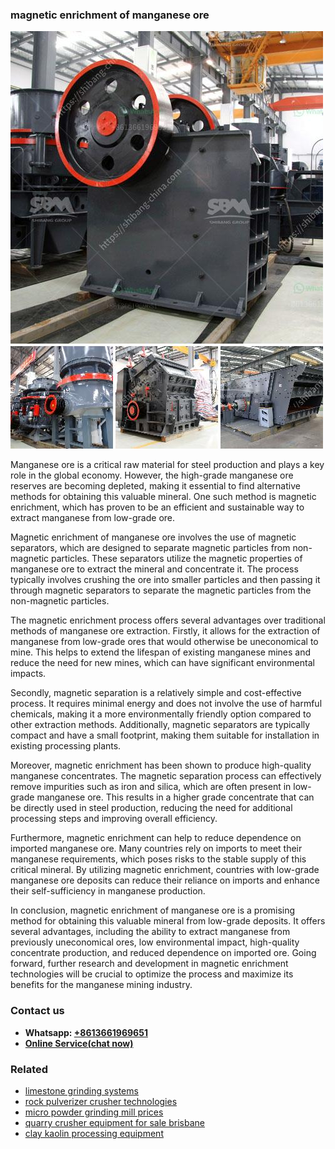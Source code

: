 <h3>magnetic enrichment of manganese ore</h3><img src='1703042184.jpg' alt=''><p>Manganese ore is a critical raw material for steel production and plays a key role in the global economy. However, the high-grade manganese ore reserves are becoming depleted, making it essential to find alternative methods for obtaining this valuable mineral. One such method is magnetic enrichment, which has proven to be an efficient and sustainable way to extract manganese from low-grade ore.</p><p>Magnetic enrichment of manganese ore involves the use of magnetic separators, which are designed to separate magnetic particles from non-magnetic particles. These separators utilize the magnetic properties of manganese ore to extract the mineral and concentrate it. The process typically involves crushing the ore into smaller particles and then passing it through magnetic separators to separate the magnetic particles from the non-magnetic particles.</p><p>The magnetic enrichment process offers several advantages over traditional methods of manganese ore extraction. Firstly, it allows for the extraction of manganese from low-grade ores that would otherwise be uneconomical to mine. This helps to extend the lifespan of existing manganese mines and reduce the need for new mines, which can have significant environmental impacts.</p><p>Secondly, magnetic separation is a relatively simple and cost-effective process. It requires minimal energy and does not involve the use of harmful chemicals, making it a more environmentally friendly option compared to other extraction methods. Additionally, magnetic separators are typically compact and have a small footprint, making them suitable for installation in existing processing plants.</p><p>Moreover, magnetic enrichment has been shown to produce high-quality manganese concentrates. The magnetic separation process can effectively remove impurities such as iron and silica, which are often present in low-grade manganese ore. This results in a higher grade concentrate that can be directly used in steel production, reducing the need for additional processing steps and improving overall efficiency.</p><p>Furthermore, magnetic enrichment can help to reduce dependence on imported manganese ore. Many countries rely on imports to meet their manganese requirements, which poses risks to the stable supply of this critical mineral. By utilizing magnetic enrichment, countries with low-grade manganese ore deposits can reduce their reliance on imports and enhance their self-sufficiency in manganese production.</p><p>In conclusion, magnetic enrichment of manganese ore is a promising method for obtaining this valuable mineral from low-grade deposits. It offers several advantages, including the ability to extract manganese from previously uneconomical ores, low environmental impact, high-quality concentrate production, and reduced dependence on imported ore. Going forward, further research and development in magnetic enrichment technologies will be crucial to optimize the process and maximize its benefits for the manganese mining industry.</p><h3>Contact us</h3><ul><li><strong>Whatsapp:&nbsp;<a href="https://wa.me/8613661969651">+8613661969651</a></strong></li><li><a href="https://swt.shibang-china.com/?git&amp;zhl&amp;magnetic enrichment of manganese ore"><strong>Online Service(chat now)</strong></a></li></ul><h3>Related</h3><ul><li><a href='limestone grinding systems.md'>limestone grinding systems</a></li><li><a href='rock pulverizer crusher technologies.md'>rock pulverizer crusher technologies</a></li><li><a href='micro powder grinding mill prices.md'>micro powder grinding mill prices</a></li><li><a href='quarry crusher equipment for sale brisbane.md'>quarry crusher equipment for sale brisbane</a></li><li><a href='clay kaolin processing equipment.md'>clay kaolin processing equipment</a></li></ul>